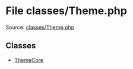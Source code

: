 File classes/Theme.php
=========

Source: [classes/Theme.php](https://github.com/PrestaShop/PrestaShop/blob/1.6.0.5/classes/Theme.php)


Classes
-------

* [ThemeCore](class.ThemeCore.md)

